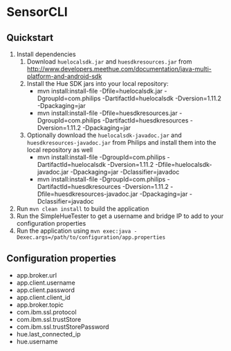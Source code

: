 # SensorCLI

Quickstart
---

1. Install dependencies
    1. Download `huelocalsdk.jar` and `huesdkresources.jar` from http://www.developers.meethue.com/documentation/java-multi-platform-and-android-sdk
    1. Install the Hue SDK jars into your local repository:
        * mvn install:install-file -Dfile=huelocalsdk.jar -DgroupId=com.philips -DartifactId=huelocalsdk -Dversion=1.11.2 -Dpackaging=jar
        * mvn install:install-file -Dfile=huesdkresources.jar -DgroupId=com.philips -DartifactId=huesdkresources -Dversion=1.11.2 -Dpackaging=jar
    1. Optionally download the `huelocalsdk-javadoc.jar` and `huesdkresources-javadoc.jar` from Philips and install them into the local repository as well
        * mvn install:install-file -DgroupId=com.philips -DartifactId=huelocalsdk -Dversion=1.11.2 -Dfile=huelocalsdk-javadoc.jar -Dpackaging=jar -Dclassifier=javadoc
        * mvn install:install-file -DgroupId=com.philips -DartifactId=huesdkresources -Dversion=1.11.2 -Dfile=huesdkresources-javadoc.jar -Dpackaging=jar -Dclassifier=javadoc
1. Run `mvn clean install` to build the application
1. Run the SimpleHueTester to get a username and bridge IP to add to your configuration properties
1. Run the application using `mvn exec:java -Dexec.args=/path/to/configuration/app.properties`


Configuration properties
---
 * app.broker.url
 * app.client.username
 * app.client.password
 * app.client.client_id
 * app.broker.topic
 * com.ibm.ssl.protocol
 * com.ibm.ssl.trustStore
 * com.ibm.ssl.trustStorePassword
 * hue.last_connected_ip
 * hue.username
